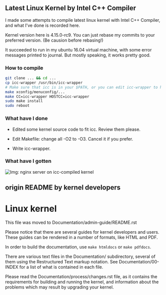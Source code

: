 ## Latest Linux Kernel by Intel C++ Compiler

I made some attempts to compile latest linux kernel with Intel C++ Compiler, and what I've done is recorded here.

Kernel version here is 4.15.0-rc9. You can just rebase my commits to your preferred version. (Be causion before rebasing!)

It succeeded to run in my ubuntu 16.04 virtual machine, with some error messages printed to journal. But mostly speaking, it works pretty good.

### How to compile

```sh
git clone ... && cd ...
cp icc-wrapper /usr/bin/icc-wrapper
# Make sure that icc is in your $PATH, or you can edit icc-wrapper to help it to find icc.
make xconfig/menuconfig/...
make CC=icc-wrapper HOSTCC=icc-wrapper
sudo make install
sudo reboot
```

### What have I done

- Edited some kernel source code to fit icc. Review them please.

- Edit Makefile: change all -O2 to -O3. Cancel it if you prefer.

- Write icc-wrapper.

### What have I gotten

![Img: nginx server on icc-compiled kernel](https://recolic.net/tmp/snap-0202-221446.png)



origin README by kernel developers
---------------------------------

Linux kernel
============

This file was moved to Documentation/admin-guide/README.rst

Please notice that there are several guides for kernel developers and users.
These guides can be rendered in a number of formats, like HTML and PDF.

In order to build the documentation, use ``make htmldocs`` or
``make pdfdocs``.

There are various text files in the Documentation/ subdirectory,
several of them using the Restructured Text markup notation.
See Documentation/00-INDEX for a list of what is contained in each file.

Please read the Documentation/process/changes.rst file, as it contains the
requirements for building and running the kernel, and information about
the problems which may result by upgrading your kernel.
